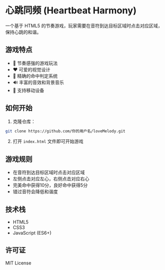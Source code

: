 # 心跳同频 (Heartbeat Harmony)

一个基于 HTML5 的节奏游戏，玩家需要在音符到达目标区域时点击对应区域，保持心跳的和谐。

## 游戏特点

- 🎵 节奏感强的游戏玩法
- ❤️ 可爱的视觉设计
- 🎯 精确的命中判定系统
- 🔊 丰富的音效和背景音乐
- 📱 支持移动设备

## 如何开始

1. 克隆仓库：
```bash
git clone https://github.com/你的用户名/loveMelody.git
```

2. 打开 `index.html` 文件即可开始游戏

## 游戏规则

- 在音符到达目标区域时点击对应区域
- 左侧点击对应左心，右侧点击对应右心
- 完美命中获得10分，良好命中获得5分
- 错过音符会降低和谐度

## 技术栈

- HTML5
- CSS3
- JavaScript (ES6+)

## 许可证

MIT License 
